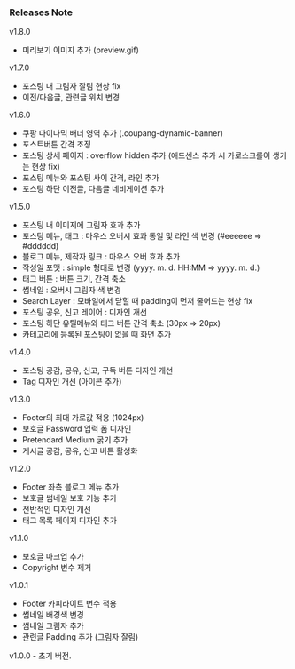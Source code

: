 ### Releases Note

v1.8.0

- 미리보기 이미지 추가 (preview.gif)

v1.7.0

- 포스팅 내 그림자 잘림 현상 fix
- 이전/다음글, 관련글 위치 변경

v1.6.0

- 쿠팡 다이나믹 배너 영역 추가 (.coupang-dynamic-banner)
- 포스트버튼 간격 조정
- 포스팅 상세 페이지 : overflow hidden 추가 (애드센스 추가 시 가로스크롤이 생기는 현상 fix)
- 포스팅 메뉴와 포스팅 사이 간격, 라인 추가
- 포스팅 하단 이전글, 다음글 네비게이션 추가

v1.5.0

- 포스팅 내 이미지에 그림자 효과 추가
- 포스팅 메뉴, 태그 : 마우스 오버시 효과 통일 및 라인 색 변경 (#eeeeee => #dddddd)
- 블로그 메뉴, 제작자 링크 : 마우스 오버 효과 추가
- 작성일 포맷 : simple 형태로 변경 (yyyy. m. d. HH:MM => yyyy. m. d.)
- 태그 버튼 : 버튼 크기, 간격 축소
- 썸네일 : 오버시 그림자 색 변경
- Search Layer : 모바일에서 닫힐 때 padding이 먼저 줄어드는 현상 fix
- 포스팅 공유, 신고 레이어 : 디자인 개선
- 포스팅 하단 유틸메뉴와 태그 버튼 간격 축소 (30px => 20px)
- 카테고리에 등록된 포스팅이 없을 때 화면 추가

v1.4.0

- 포스팅 공감, 공유, 신고, 구독 버튼 디자인 개선
- Tag 디자인 개선 (아이콘 추가)

v1.3.0

- Footer의 최대 가로값 적용 (1024px)
- 보호글 Password 입력 폼 디자인
- Pretendard Medium 굵기 추가
- 게시글 공감, 공유, 신고 버튼 활성화

v1.2.0

- Footer 좌측 블로그 메뉴 추가
- 보호글 썸네일 보호 기능 추가
- 전반적인 디자인 개선
- 태그 목록 페이지 디자인 추가

v1.1.0

- 보호글 마크업 추가
- Copyright 변수 제거

v1.0.1

- Footer 카피라이트 변수 적용
- 썸네일 배경색 변경
- 썸네일 그림자 추가
- 관련글 Padding 추가 (그림자 잘림)

v1.0.0 - 초기 버전.
